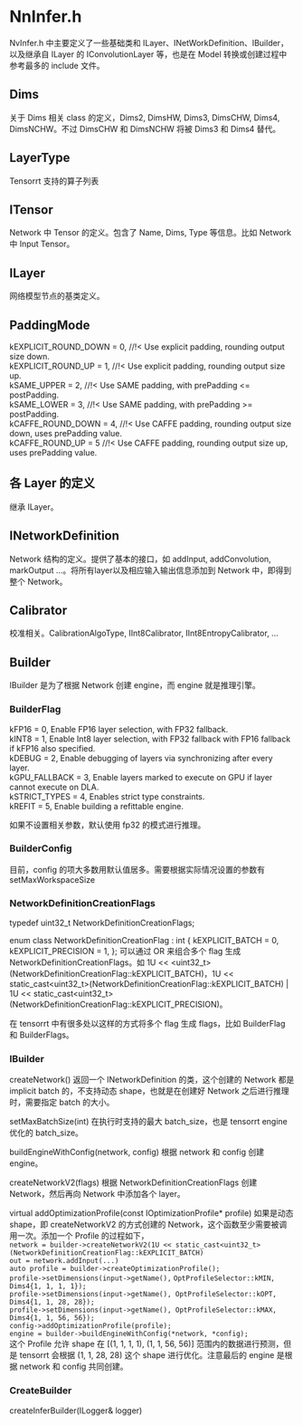 # NnInfer.h
NvInfer.h 中主要定义了一些基础类和 ILayer、INetWorkDefinition、IBuilder，以及继承自 ILayer 的 IConvolutionLayer 等，也是在 Model 转换或创建过程中参考最多的 include 文件。

## Dims
关于 Dims 相关 class 的定义，Dims2, DimsHW, Dims3, DimsCHW, Dims4, DimsNCHW。不过 DimsCHW 和 DimsNCHW 将被 Dims3 和 Dims4 替代。

## LayerType
Tensorrt 支持的算子列表

## ITensor
Network 中 Tensor 的定义。包含了 Name, Dims, Type 等信息。比如 Network 中 Input Tensor。

## ILayer
网络模型节点的基类定义。

## PaddingMode
kEXPLICIT_ROUND_DOWN = 0, //!< Use explicit padding, rounding output size down.  
kEXPLICIT_ROUND_UP = 1,   //!< Use explicit padding, rounding output size up.  
kSAME_UPPER = 2,          //!< Use SAME padding, with prePadding <= postPadding.  
kSAME_LOWER = 3,          //!< Use SAME padding, with prePadding >= postPadding.  
kCAFFE_ROUND_DOWN = 4,    //!< Use CAFFE padding, rounding output size down, uses prePadding value.  
kCAFFE_ROUND_UP = 5       //!< Use CAFFE padding, rounding output size up, uses prePadding value.

## 各 Layer 的定义
继承 ILayer。

## INetworkDefinition
Network 结构的定义。提供了基本的接口，如 addInput, addConvolution, markOutput ...。将所有layer以及相应输入输出信息添加到 Network 中，即得到整个 Network。

## Calibrator
校准相关。CalibrationAlgoType, IInt8Calibrator, IInt8EntropyCalibrator, ...

## Builder
IBuilder 是为了根据 Network 创建 engine，而 engine 就是推理引擎。
### BuilderFlag
kFP16 = 0,         Enable FP16 layer selection, with FP32 fallback.   
kINT8 = 1,         Enable Int8 layer selection, with FP32 fallback with FP16 fallback if kFP16 also specified.  
kDEBUG = 2,        Enable debugging of layers via synchronizing after every layer.  
kGPU_FALLBACK = 3, Enable layers marked to execute on GPU if layer cannot execute on DLA.  
kSTRICT_TYPES = 4, Enables strict type constraints.  
kREFIT = 5,        Enable building a refittable engine.

如果不设置相关参数，默认使用 fp32 的模式进行推理。

### BuilderConfig
目前，config 的项大多数用默认值居多。需要根据实际情况设置的参数有
setMaxWorkspaceSize

### NetworkDefinitionCreationFlags
typedef uint32_t NetworkDefinitionCreationFlags;

enum class NetworkDefinitionCreationFlag : int
{
    kEXPLICIT_BATCH = 0,
    kEXPLICIT_PRECISION = 1,
};
可以通过 OR 来组合多个 flag 生成 NetworkDefinitionCreationFlags。如 1U << <uint32_t>(NetworkDefinitionCreationFlag::kEXPLICIT_BATCH)，1U << static_cast<uint32_t>(NetworkDefinitionCreationFlag::kEXPLICIT_BATCH) | 1U << static_cast<uint32_t>(NetworkDefinitionCreationFlag::kEXPLICIT_PRECISION)。

在 tensorrt 中有很多处以这样的方式将多个 flag 生成 flags，比如 BuilderFlag 和 BuilderFlags。

### IBuilder
createNetwork() 返回一个 INetworkDefinition 的类，这个创建的 Network 都是 implicit batch 的，不支持动态 shape，也就是在创建好 Network 之后进行推理时，需要指定 batch 的大小。

setMaxBatchSize(int) 在执行时支持的最大 batch_size，也是 tensorrt engine 优化的 batch_size。

buildEngineWithConfig(network, config) 根据 network 和 config 创建 engine。

createNetworkV2(flags) 根据 NetworkDefinitionCreationFlags 创建 Network，然后再向 Network 中添加各个 layer。

virtual addOptimizationProfile(const IOptimizationProfile* profile) 如果是动态 shape，即 createNetworkV2 的方式创建的 Network，这个函数至少需要被调用一次。添加一个 Profile 的过程如下，  
`network = builder->createNetworkV2(1U << static_cast<uint32_t>(NetworkDefinitionCreationFlag::kEXPLICIT_BATCH)`  
`out = network.addInput(...)`  
`auto profile = builder->createOptimizationProfile();`  
`profile->setDimensions(input->getName(),` 
`OptProfileSelector::kMIN, Dims4{1, 1, 1, 1});`  
`profile->setDimensions(input->getName(), OptProfileSelector::kOPT, Dims4{1, 1, 28, 28});`  
`profile->setDimensions(input->getName(), OptProfileSelector::kMAX, Dims4{1, 1, 56, 56});`  
`config->addOptimizationProfile(profile);`  
`engine = builder->buildEngineWithConfig(*network, *config);`  
这个 Profile 允许 shape 在 [(1, 1, 1, 1), (1, 1, 56, 56)] 范围内的数据进行预测，但是 tensorrt 会根据 (1, 1, 28, 28) 这个 shape 进行优化。注意最后的 engine 是根据 network 和 config 共同创建。

### CreateBuilder
createInferBuilder(ILogger& logger)
